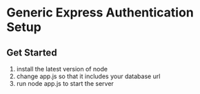 # Generic Express Authentication Setup

## Get Started

1. install the latest version of node
2. change app.js so that it includes your database url
3. run node app.js to start the server